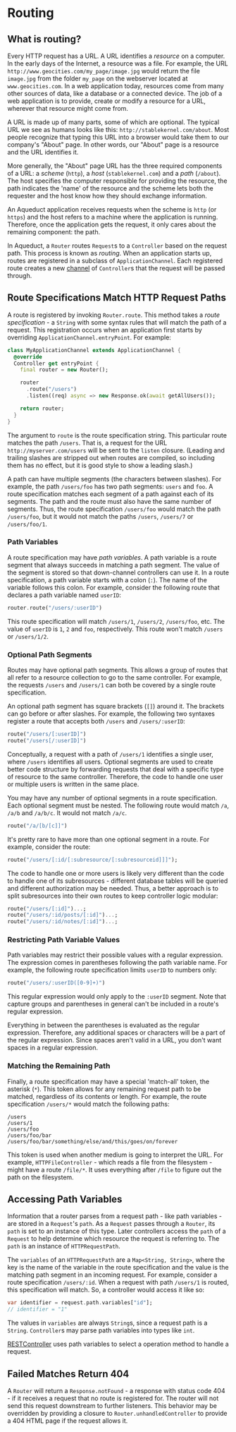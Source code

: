 # Routing

## What is routing?

Every HTTP request has a URL. A URL identifies a *resource* on a computer. In the early days of the Internet, a resource was a file. For example, the URL `http://www.geocities.com/my_page/image.jpg` would return the file `image.jpg` from the folder `my_page` on the webserver located at `www.geocities.com`. In a web application today, resources come from many other sources of data, like a database or a connected device. The job of a web application is to provide, create or modify a resource for a URL, wherever that resource might come from.

A URL is made up of many parts, some of which are optional. The typical URL we see as humans looks like this: `http://stablekernel.com/about`. Most people recognize that typing this URL into a browser would take them to our company's "About" page. In other words, our "About" page is a resource and the URL identifies it.

More generally, the "About" page URL has the three required components of a URL: a *scheme* (`http`), a *host* (`stablekernel.com`) and a *path* (`/about`). The host specifies the computer responsible for providing the resource, the path indicates the 'name' of the resource and the scheme lets both the requester and the host know how they should exchange information.

An Aqueduct application receives requests when the scheme is `http` (or `https`) and the host refers to a machine where the application is running. Therefore, once the application gets the request, it only cares about the remaining component: the path.

In Aqueduct, a `Router` routes `Request`s to a `Controller` based on the request path. This process is known as *routing*. When an application starts up, routes are registered in a subclass of `ApplicationChannel`. Each registered route creates a new [channel](structure.md) of `Controller`s that the request will be passed through.

## Route Specifications Match HTTP Request Paths

A route is registered by invoking `Router.route`. This method takes a *route specification* - a `String` with some syntax rules that will match the path of a request. This registration occurs when an application first starts by overriding `ApplicationChannel.entryPoint`. For example:

```dart
class MyApplicationChannel extends ApplicationChannel {
  @override
  Controller get entryPoint {
    final router = new Router();

    router
      .route("/users")
      .listen((req) async => new Response.ok(await getAllUsers());

    return router;
  }
}
```

The argument to `route` is the route specification string. This particular route matches the path `/users`. That is, a request for the URL `http://myserver.com/users` will be sent to the `listen` closure. (Leading and trailing slashes are stripped out when routes are compiled, so including them has no effect, but it is good style to show a leading slash.)

A path can have multiple segments (the characters between slashes). For example, the path `/users/foo` has two path segments: `users` and `foo`. A route specification matches each segment of a path against each of its segments. The path and the route must also have the same number of segments. Thus, the route specification `/users/foo` would match the path `/users/foo`, but it would not match the paths `/users`, `/users/7` or `/users/foo/1`.

### Path Variables

A route specification may have *path variables*. A path variable is a route segment that always succeeds in matching a path segment. The value of the segment is stored so that down-channel controllers can use it. In a route specification, a path variable starts with a colon (`:`). The name of the variable follows this colon. For example, consider the following route that declares a path variable named `userID`:

```dart
router.route("/users/:userID")
```

This route specification will match `/users/1`, `/users/2`, `/users/foo`, etc. The value of `userID` is `1`, `2` and `foo`, respectively. This route won't match `/users` or `/users/1/2`.

### Optional Path Segments

Routes may have optional path segments. This allows a group of routes that all refer to a resource collection to go to the same controller. For example, the requests `/users` and `/users/1` can both be covered by a single route specification.

An optional path segment has square brackets (`[]`) around it. The brackets can go before or after slashes. For example, the following two syntaxes register a route that accepts both `/users` and `/users/:userID`:

```dart
route("/users/[:userID]")
route("/users[/:userID]")
```

Conceptually, a request with a path of `/users/1` identifies a single user, where `/users` identifies all users. Optional segments are used to create better code structure by forwarding requests that deal with a specific type of resource to the same controller. Therefore, the code to handle one user or multiple users is written in the same place.

You may have any number of optional segments in a route specification. Each optional segment must be nested. The following route would match `/a`, `/a/b` and `/a/b/c`. It would not match `/a/c`.

```dart
route("/a/[b/[c]]")
```

It's pretty rare to have more than one optional segment in a route. For example, consider the route:

```dart
route("/users/[:id/[:subresource/[:subresourceid]]]");
```

The code to handle one or more users is likely very different than the code to handle one of its subresources - different database tables will be queried and different authorization may be needed. Thus, a better approach is to split subresources into their own routes to keep controller logic modular:

```dart
route("/users/[:id]")...;
route("/users/:id/posts/[:id]")...;
route("/users/:id/notes/[:id]")...;
```

### Restricting Path Variable Values

Path variables may restrict their possible values with a regular expression. The expression comes in parentheses following the path variable name. For example, the following route specification limits `userID` to numbers only:

```dart
route("/users/:userID([0-9]+)")
```

This regular expression would only apply to the `:userID` segment. Note that capture groups and parentheses in general can't be included in a route's regular expression.

Everything in between the parentheses is evaluated as the regular expression. Therefore, any additional spaces or characters will be a part of the regular expression. Since spaces aren't valid in a URL, you don't want spaces in a regular expression.

### Matching the Remaining Path

Finally, a route specification may have a special 'match-all' token, the asterisk (`*`). This token allows for any remaining request path to be matched, regardless of its contents or length. For example, the route specification `/users/*` would match the following paths:

```
/users
/users/1
/users/foo
/users/foo/bar
/users/foo/bar/something/else/and/this/goes/on/forever
```

This token is used when another medium is going to interpret the URL. For example, `HTTPFileController` - which reads a file from the filesystem - might have a route `/file/*`. It uses everything after `/file` to figure out the path on the filesystem.

## Accessing Path Variables

Information that a router parses from a request path - like path variables - are stored in a `Request`'s `path`. As a `Request` passes through a `Router`, its `path` is set to an instance of this type. Later controllers access the `path` of a `Request` to help determine which resource the request is referring to. The `path` is an instance of `HTTPRequestPath`.

The `variables` of an `HTTPRequestPath` are a `Map<String, String>`, where the key is the name of the variable in the route specification and the value is the matching path segment in an incoming request. For example, consider a route specification `/users/:id`. When a request with path `/users/1` is routed, this specification will match. So, a controller would access it like so:

```dart
var identifier = request.path.variables["id"];
// identifier = "1"
```

The values in `variables` are always `String`s, since a request path is a `String`. `Controller`s may parse path variables into types like `int`.

[RESTController](rest_controller.md) uses path variables to select a operation method to handle a request.

## Failed Matches Return 404

A `Router` will return a `Response.notFound` - a response with status code 404 - if it receives a request that no route is registered for. The router will not send this request downstream to further listeners. This behavior may be overridden by providing a closure to `Router.unhandledController` to provide a 404 HTML page if the request allows it.
